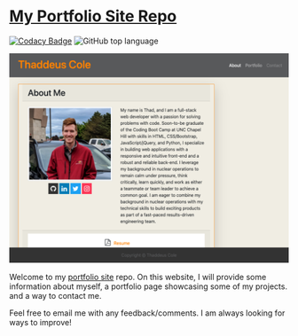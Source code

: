 # [My Portfolio Site Repo](https://thadkingcole.github.io)

[![Codacy Badge](https://api.codacy.com/project/badge/Grade/f9f0ac4f550a47a8901a9147976ca3af)](https://app.codacy.com/manual/thadkingcole/thadkingcole.github.io?utm_source=github.com&utm_medium=referral&utm_content=thadkingcole/thadkingcole.github.io&utm_campaign=Badge_Grade_Dashboard) ![GitHub top language](https://img.shields.io/github/languages/top/thadkingcole/thadkingcole.github.io)

[![main page screnshot](./Assets/screenshots/main_page.png)](https://thadkingcole.github.io)

Welcome to my [portfolio site](https://thadkingcole.github.io) repo. On this website, I will provide some information about myself, a portfolio page showcasing some of my projects. and a way to contact me.

Feel free to email me with any feedback/comments. I am always looking for ways to improve!